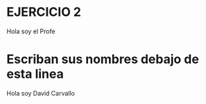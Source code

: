 # EJERCICIO 2

Hola soy el Profe

# Escriban sus nombres debajo de esta linea

Hola soy David Carvallo
